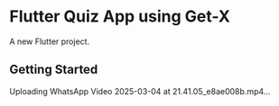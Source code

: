 # Flutter Quiz App using Get-X

A new Flutter project.

## Getting Started



Uploading WhatsApp Video 2025-03-04 at 21.41.05_e8ae008b.mp4…

